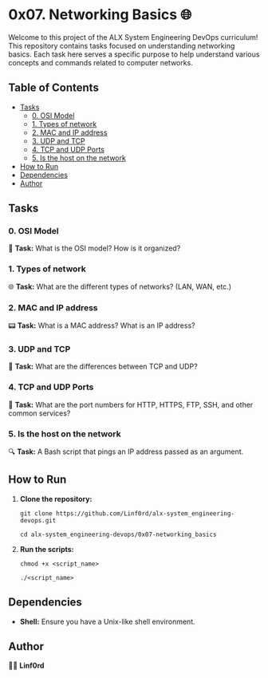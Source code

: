 
# 0x07. Networking Basics 🌐

Welcome to this project of the ALX System Engineering DevOps curriculum! This repository contains tasks focused on understanding networking basics. Each task here serves a specific purpose to help understand various concepts and commands related to computer networks.

## Table of Contents

-   [Tasks](#tasks)
    -   [0. OSI Model](#0-osi-model)
    -   [1. Types of network](#1-types-of-network)
    -   [2. MAC and IP address](#2-mac-and-ip-address)
    -   [3. UDP and TCP](#3-udp-and-tcp)
    -   [4. TCP and UDP Ports](#4-tcp-and-udp-ports)
    -   [5. Is the host on the network](#5-is-the-host-on-the-network)
-   [How to Run](#how-to-run)
-   [Dependencies](#dependencies)
-   [Author](#author)

## Tasks

### 0. OSI Model

📘 **Task:** What is the OSI model? How is it organized?

### 1. Types of network

🌐 **Task:** What are the different types of networks? (LAN, WAN, etc.)

### 2. MAC and IP address

📟 **Task:** What is a MAC address? What is an IP address?

### 3. UDP and TCP

📡 **Task:** What are the differences between TCP and UDP?

### 4. TCP and UDP Ports

🔌 **Task:** What are the port numbers for HTTP, HTTPS, FTP, SSH, and other common services?

### 5. Is the host on the network

🔍 **Task:** A Bash script that pings an IP address passed as an argument.

## How to Run

1.  **Clone the repository:**
    
    `git clone https://github.com/Linf0rd/alx-system_engineering-devops.git`
    
    `cd alx-system_engineering-devops/0x07-networking_basics` 
    
2.  **Run the scripts:**

    `chmod +x <script_name>`
    
    `./<script_name>` 
    

## Dependencies

-   **Shell:**  Ensure you have a Unix-like shell environment.

## Author

👨‍💻 **Linf0rd**